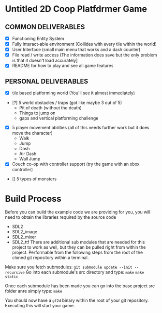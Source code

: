 # Untitled 2D Coop Platfdrmer Game
## COMMON DELIVERABLES
- [X] Functioning Entity System
- [X] Fully interact-able environment (Collides with every tile within the world)
- [X] User Interface (small main menu that works and a dash counter)
- [X] File read / write access (The information does save but the only problem is that it doesn't load accurately]
- [X] README for how to play and see all game features 

## PERSONAL DELIVERABLES
- [X] tile based platforming world (You'll see it almost immediately)
- [?] 5 world obstacles / traps (got like maybe 3 out of 5)
   - Pit of death (without the death)
   - Things to jump on
   - gaps and vertical platforming challenge
- [X] 5 player movement abilities (all of this needs further work but it does move the character)
   - Walk
   - Jump
   - Dash
   - Air Dash
   - Wall Jump
- [X] Couch co-op with controller support (try the game with an xbox controller)
- [] 5 types of monsters

# Build Process

Before you can build the example code we are providing for you, you will need to obtain the libraries required
by the source code
 - SDL2
 - SDL2_image
 - SDL2_mixer
 - SDL2_ttf
There are additional sub modules that are needed for this project to work as well, but they can be pulled right from within the project.
Performable from the following steps from the root of the cloned git repository within a terminal. 

Make sure you fetch submodules: `git submodule update --init --recursive`
Go into each submodule's src directory and type:
`make`
`make static`

Once each submodule has been made you can go into the base project src folder anre simply type:
`make`

You should now have a `gf2d` binary within the root of your git repository. Executing this will start your game.
